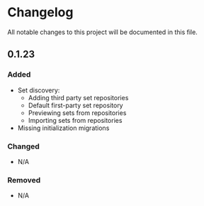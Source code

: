 # Changelog
All notable changes to this project will be documented in this file.

## 0.1.23
### Added
- Set discovery:
    - Adding third party set repositories
    - Default first-party set repository
    - Previewing sets from repositories
    - Importing sets from repositories
- Missing initialization migrations  

### Changed
- N/A

### Removed
- N/A
